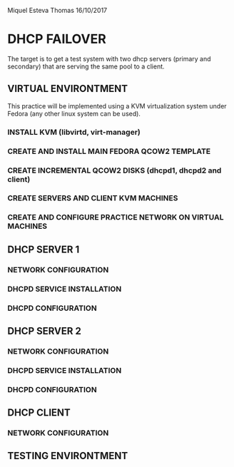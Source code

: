 Miquel Esteva Thomas 16/10/2017
# DHCP FAILOVER

The target is to get a test system with two dhcp servers (primary and secondary) that are serving the same pool to a client.

## VIRTUAL ENVIRONTMENT

This practice will be implemented using a KVM virtualization system under Fedora (any other linux system can be used).

### INSTALL KVM (libvirtd, virt-manager)

### CREATE AND INSTALL MAIN FEDORA QCOW2 TEMPLATE

### CREATE INCREMENTAL QCOW2 DISKS (dhcpd1, dhcpd2 and client)

### CREATE SERVERS AND CLIENT KVM MACHINES

### CREATE AND CONFIGURE PRACTICE NETWORK ON VIRTUAL MACHINES

## DHCP SERVER 1

### NETWORK CONFIGURATION

### DHCPD SERVICE INSTALLATION

### DHCPD CONFIGURATION

## DHCP SERVER 2

### NETWORK CONFIGURATION

### DHCPD SERVICE INSTALLATION

### DHCPD CONFIGURATION

## DHCP CLIENT

### NETWORK CONFIGURATION

## TESTING ENVIRONTMENT


